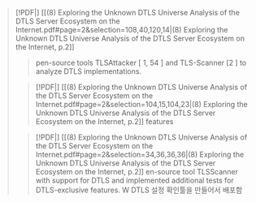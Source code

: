> [!PDF|] [[(8) Exploring the Unknown DTLS Universe Analysis of the DTLS Server Ecosystem on the Internet.pdf#page=2&selection=108,40,120,14|(8) Exploring the Unknown DTLS Universe Analysis of the DTLS Server Ecosystem on the Internet, p.2]]
> > pen-source tools TLSAttacker [ 1, 54 ] and TLS-Scanner [2 ] to analyze DTLS implementations.
> 
> > [!PDF|] [[(8) Exploring the Unknown DTLS Universe Analysis of the DTLS Server Ecosystem on the Internet.pdf#page=2&selection=104,15,104,23|(8) Exploring the Unknown DTLS Universe Analysis of the DTLS Server Ecosystem on the Internet, p.2]]
> > features
> 
> > [!PDF|] [[(8) Exploring the Unknown DTLS Universe Analysis of the DTLS Server Ecosystem on the Internet.pdf#page=2&selection=34,36,36,36|(8) Exploring the Unknown DTLS Universe Analysis of the DTLS Server Ecosystem on the Internet, p.2]]
> > en-source tool TLSScanner with support for DTLS and implemented additional tests for DTLS-exclusive features. W
> DTLS 설정 확인툴을 만들어서 배포함

> 